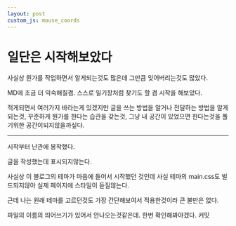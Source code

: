 ```yaml
---
layout: post
custom_js: mouse_coords
---
```


# 일단은 시작해보았다

사실상 뭔가를 작업하면서 알게되는것도 많은데 그만큼 잊어버리는것도 많았다.

MD에 조금 더 익숙해질겸. 스스로 일기장처럼 찾기도 할 겸 시작을 해보았다.

적게되면서 여러가지 바라는게 있겠지만 글을 쓰는 방법을 알거나 전달하는 방법을 알게되는것, 꾸준하게 뭔가를 한다는 습관을 갖는것, 그냥 내 공간이 있었으면 한다는것을 풀기위한 공간이되지않을까싶다.

---

시작부터 난관에 봉착했다.

글을 작성했는데 표시되지않는다.

사실상 이 블로그의 테마가 마음에 들어서 시작했던 것인데 사실 테마의 main.css도 빌드되지않아 실제 페이지에 스타일이 듣질않는다.

근데 나는 원래 테마를 고르던것도 가장 간단해보여서 적용한것이라 큰 불만은 없다.

파일의 이름의 띄어쓰기가 있어서 안나오는것같은데. 한번 확인해봐야겠다. 커밋

